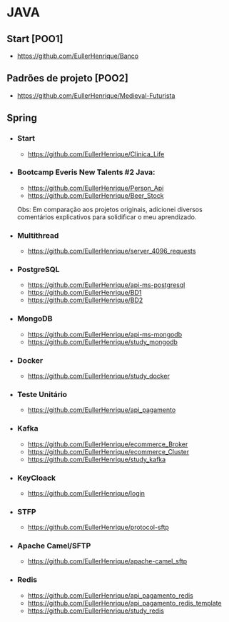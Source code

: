 # JAVA

## Start [POO1]

- https://github.com/EullerHenrique/Banco

## Padrões de projeto [POO2]

- https://github.com/EullerHenrique/Medieval-Futurista

## Spring

- ### Start

  - https://github.com/EullerHenrique/Clinica_Life

- ### Bootcamp Everis New Talents #2 Java:
  
   - https://github.com/EullerHenrique/Person_Api
   - https://github.com/EullerHenrique/Beer_Stock

  Obs: Em comparação aos projetos originais, adicionei diversos comentários explicativos para solidificar o meu aprendizado.

- ### Multithread 
  
  - https://github.com/EullerHenrique/server_4096_requests

 - ### PostgreSQL

    - https://github.com/EullerHenrique/api-ms-postgresql
    - https://github.com/EullerHenrique/BD1
    - https://github.com/EullerHenrique/BD2

  - ### MongoDB

    - https://github.com/EullerHenrique/api-ms-mongodb
    - https://github.com/EullerHenrique/study_mongodb
  
  - ### Docker
   
    - https://github.com/EullerHenrique/study_docker

- ### Teste Unitário

  - https://github.com/EullerHenrique/api_pagamento

- ### Kafka
  - https://github.com/EullerHenrique/ecommerce_Broker
  - https://github.com/EullerHenrique/ecommerce_Cluster
  - https://github.com/EullerHenrique/study_kafka

- ### KeyCloack
  - https://github.com/EullerHenrique/login

- ### STFP
  - https://github.com/EullerHenrique/protocol-sftp

- ### Apache Camel/SFTP
  - https://github.com/EullerHenrique/apache-camel_sftp 
 
- ### Redis
  - https://github.com/EullerHenrique/api_pagamento_redis 
  - https://github.com/EullerHenrique/api_pagamento_redis_template
  - https://github.com/EullerHenrique/study_redis
 
